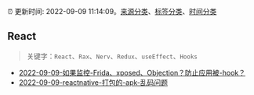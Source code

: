 :alarm_clock: 更新时间: 2022-09-09 11:14:09。[来源分类](../README.md)、[标签分类](../TAGS.md)、[时间分类](../TIMELINE.md)

## React


> 关键字：`React`、`Rax`、`Nerv`、`Redux`、`useEffect`、`Hooks`



- [2022-09-09-如果监控-Frida、xposed、Objection？防止应用被-hook？](https://www.v2ex.com/t/878960) 
- [2022-09-09-reactnative-打包的-apk-乱码问题](https://www.v2ex.com/t/878959) 